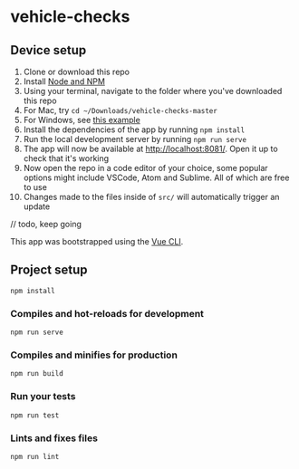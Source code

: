 # vehicle-checks

## Device setup
1. Clone or download this repo
1. Install [Node and NPM](https://nodejs.org/en/download/)
1. Using your terminal, navigate to the folder where you've downloaded this repo
  1. For Mac, try `cd ~/Downloads/vehicle-checks-master`
  1. For Windows, see [this example](https://www.digitalcitizen.life/command-prompt-how-use-basic-commands)
1. Install the dependencies of the app by running `npm install`
1. Run the local development server by running `npm run serve`
1. The app will now be available at [http://localhost:8081/](http://localhost:8081/). Open it up to check that it's working
1. Now open the repo in a code editor of your choice, some popular options might include VSCode, Atom and Sublime. All of which are free to use
1. Changes made to the files inside of `src/` will automatically trigger an update

// todo, keep going

This app was bootstrapped using the [Vue CLI](https://cli.vuejs.org/guide/).

## Project setup
```
npm install
```

### Compiles and hot-reloads for development
```
npm run serve
```

### Compiles and minifies for production
```
npm run build
```

### Run your tests
```
npm run test
```

### Lints and fixes files
```
npm run lint
```
